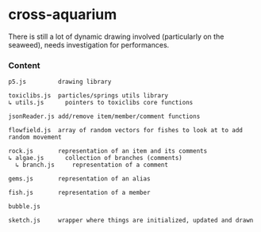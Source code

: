 # cross-aquarium

There is still a lot of dynamic drawing involved (particularly on the seaweed), needs investigation for performances.

### Content
```
p5.js         drawing library

toxiclibs.js  particles/springs utils library
↳ utils.js      pointers to toxiclibs core functions
```

```
jsonReader.js add/remove item/member/comment functions

flowfield.js  array of random vectors for fishes to look at to add random movement

rock.js       representation of an item and its comments
↳ algae.js      collection of branches (comments)
  ↳ branch.js     representation of a comment
  
gems.js       representation of an alias
  
fish.js       representation of a member

bubble.js     

sketch.js     wrapper where things are initialized, updated and drawn
```
